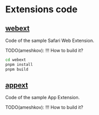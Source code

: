 # Extensions code

## [webext](./webext)

Code of the sample Safari Web Extension.

TODO(ameshkov): !!! How to build it?

```sh
cd webext
pnpm install
pnpm build
```

## [appext](./appext)

Code of the sample App Extension.

TODO(ameshkov): !!! How to build it?

